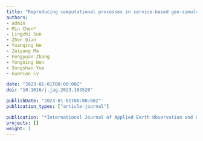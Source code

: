 ```yaml
---
title: "Reproducing computational processes in service-based geo-simulation experiments"
authors:
- admin
- Min Chen*
- Lingzhi Sun
- Zhen Qian
- Yuanqing He
- Zaiyang Ma
- Fengyuan Zhang
- Yongning Wen
- Songshan Yue
- Guonian Lv

date: "2023-01-01T00:00:00Z"
doi: "10.1016/j.jag.2023.103520"

publishDate: "2023-01-01T00:00:00Z"
publication_types: ["article-journal"]

publication: "*International Journal of Applied Earth Observation and Geoinformation,* 124 (2023) 103520"
projects: []
weight: 1
---
```




